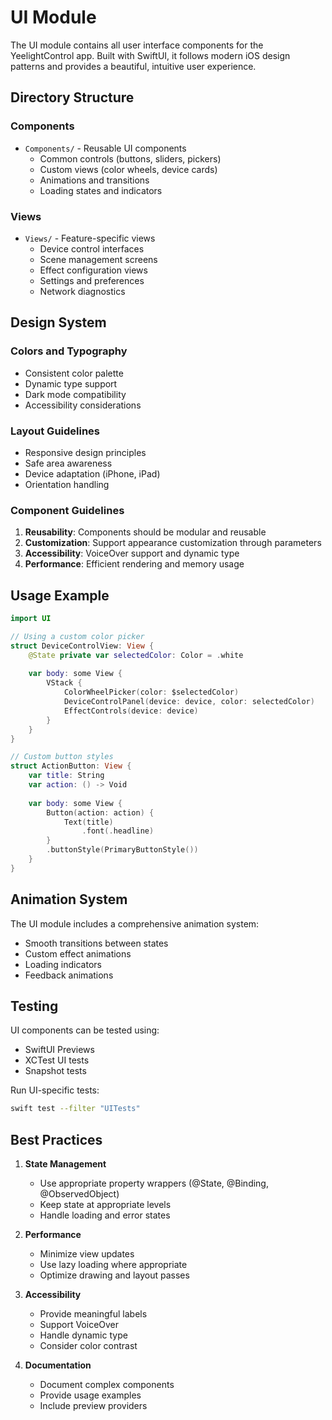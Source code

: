 # UI Module

The UI module contains all user interface components for the YeelightControl app. Built with SwiftUI, it follows modern iOS design patterns and provides a beautiful, intuitive user experience.

## Directory Structure

### Components
- `Components/` - Reusable UI components
  - Common controls (buttons, sliders, pickers)
  - Custom views (color wheels, device cards)
  - Animations and transitions
  - Loading states and indicators

### Views
- `Views/` - Feature-specific views
  - Device control interfaces
  - Scene management screens
  - Effect configuration views
  - Settings and preferences
  - Network diagnostics

## Design System

### Colors and Typography
- Consistent color palette
- Dynamic type support
- Dark mode compatibility
- Accessibility considerations

### Layout Guidelines
- Responsive design principles
- Safe area awareness
- Device adaptation (iPhone, iPad)
- Orientation handling

### Component Guidelines
1. **Reusability**: Components should be modular and reusable
2. **Customization**: Support appearance customization through parameters
3. **Accessibility**: VoiceOver support and dynamic type
4. **Performance**: Efficient rendering and memory usage

## Usage Example

```swift
import UI

// Using a custom color picker
struct DeviceControlView: View {
    @State private var selectedColor: Color = .white
    
    var body: some View {
        VStack {
            ColorWheelPicker(color: $selectedColor)
            DeviceControlPanel(device: device, color: selectedColor)
            EffectControls(device: device)
        }
    }
}

// Custom button styles
struct ActionButton: View {
    var title: String
    var action: () -> Void
    
    var body: some View {
        Button(action: action) {
            Text(title)
                .font(.headline)
        }
        .buttonStyle(PrimaryButtonStyle())
    }
}
```

## Animation System

The UI module includes a comprehensive animation system:
- Smooth transitions between states
- Custom effect animations
- Loading indicators
- Feedback animations

## Testing

UI components can be tested using:
- SwiftUI Previews
- XCTest UI tests
- Snapshot tests

Run UI-specific tests:
```bash
swift test --filter "UITests"
```

## Best Practices

1. **State Management**
   - Use appropriate property wrappers (@State, @Binding, @ObservedObject)
   - Keep state at appropriate levels
   - Handle loading and error states

2. **Performance**
   - Minimize view updates
   - Use lazy loading where appropriate
   - Optimize drawing and layout passes

3. **Accessibility**
   - Provide meaningful labels
   - Support VoiceOver
   - Handle dynamic type
   - Consider color contrast

4. **Documentation**
   - Document complex components
   - Provide usage examples
   - Include preview providers
